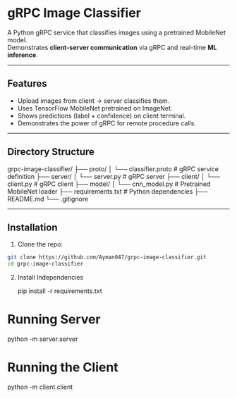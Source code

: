 # gRPC Image Classifier

A Python gRPC service that classifies images using a pretrained MobileNet model.  
Demonstrates **client-server communication** via gRPC and real-time **ML inference**.

---

## Features

- Upload images from client → server classifies them.
- Uses TensorFlow MobileNet pretrained on ImageNet.
- Shows predictions (label + confidence) on client terminal.
- Demonstrates the power of gRPC for remote procedure calls.

---

## Directory Structure

grpc-image-classifier/
├── proto/
│   └── classifier.proto        # gRPC service definition
├── server/
│   └── server.py               # gRPC server
├── client/
│   └── client.py               # gRPC client
├── model/
│   └── cnn_model.py            # Pretrained MobileNet loader
├── requirements.txt            # Python dependencies
├── README.md
└── .gitignore

---

## Installation

1. Clone the repo:

```bash
git clone https://github.com/Ayman047/grpc-image-classifier.git
cd grpc-image-classifier
```

2. Install Independencies

   pip install -r requirements.txt

# Running Server

python -m server.server


# Running the Client

python -m client.client



